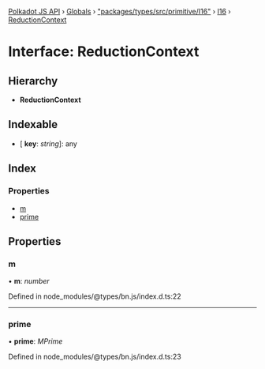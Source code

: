 [Polkadot JS API](../README.md) › [Globals](../globals.md) › ["packages/types/src/primitive/I16"](../modules/_packages_types_src_primitive_i16_.md) › [I16](../classes/_packages_types_src_primitive_i16_.i16.md) › [ReductionContext](_packages_types_src_primitive_i16_.i16.reductioncontext.md)

# Interface: ReductionContext

## Hierarchy

* **ReductionContext**

## Indexable

* \[ **key**: *string*\]: any

## Index

### Properties

* [m](_packages_types_src_primitive_i16_.i16.reductioncontext.md#m)
* [prime](_packages_types_src_primitive_i16_.i16.reductioncontext.md#prime)

## Properties

###  m

• **m**: *number*

Defined in node_modules/@types/bn.js/index.d.ts:22

___

###  prime

• **prime**: *MPrime*

Defined in node_modules/@types/bn.js/index.d.ts:23
